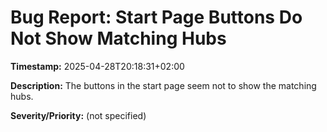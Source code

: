 # Bug Report: Start Page Buttons Do Not Show Matching Hubs

**Timestamp:** 2025-04-28T20:18:31+02:00

**Description:**
The buttons in the start page seem not to show the matching hubs.

**Severity/Priority:** (not specified)
